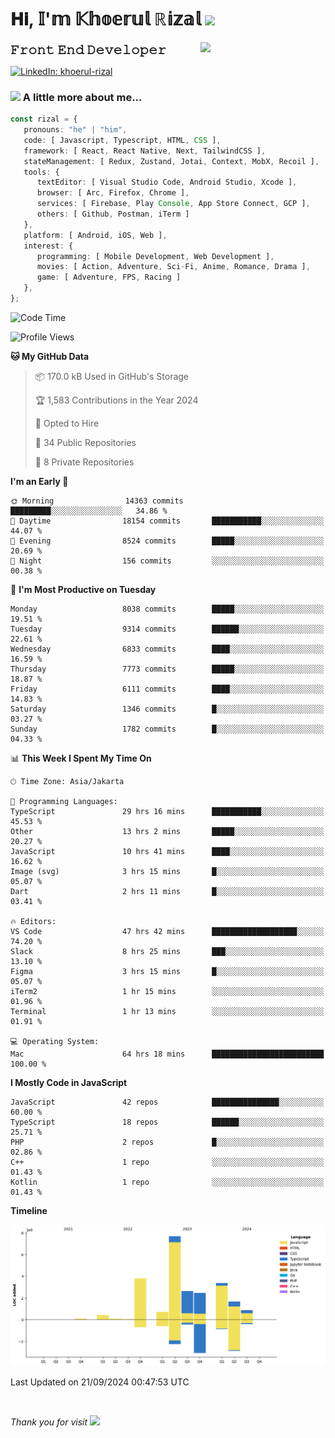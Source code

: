 <h1> 𝐇𝐢, 𝕀'𝕞 𝕂𝕙𝕠𝕖𝕣𝕦𝕝 ℝ𝕚𝕫𝕒𝕝 <img src="https://media.giphy.com/media/mGcNjsfWAjY5AEZNw6/giphy.gif" width="50"></h1>
<img align='right' src="https://media.giphy.com/media/v1.Y2lkPTc5MGI3NjExOWI2ajR2NGJubzBsZHFuaHMwajRrcDNsNXJwOG8yb3F0NjhkNXF4OSZlcD12MV9pbnRlcm5hbF9naWZfYnlfaWQmY3Q9cw/fkZukR450RQ1qnGaq9/giphy.gif" width="200">
<strong style="font-size:20px;">𝙵𝚛𝚘𝚗𝚝 𝙴𝚗𝚍 𝙳𝚎𝚟𝚎𝚕𝚘𝚙𝚎𝚛</strong>
</p></em>

[![LinkedIn: khoerul-rizal](https://img.shields.io/badge/khoerul--rizal-blue?style=flat-square&logo=Linkedin&logoColor=white&link=https://www.linkedin.com/in/khoerul-rizal/)](https://www.linkedin.com/in/khoerul-rizal/)

### <img src="https://media.giphy.com/media/VgCDAzcKvsR6OM0uWg/giphy.gif" width="50"> A little more about me...

```typescript
const rizal = {
   pronouns: "he" | "him",
   code: [ Javascript, Typescript, HTML, CSS ],
   framework: [ React, React Native, Next, TailwindCSS ],
   stateManagement: [ Redux, Zustand, Jotai, Context, MobX, Recoil ],
   tools: {
      textEditor: [ Visual Studio Code, Android Studio, Xcode ],
      browser: [ Arc, Firefox, Chrome ],
      services: [ Firebase, Play Console, App Store Connect, GCP ],
      others: [ Github, Postman, iTerm ]
   },
   platform: [ Android, iOS, Web ],
   interest: {
      programming: [ Mobile Development, Web Development ],
      movies: [ Action, Adventure, Sci-Fi, Anime, Romance, Drama ],
      game: [ Adventure, FPS, Racing ]
   },
};
```

<!--START_SECTION:waka-->
![Code Time](http://img.shields.io/badge/Code%20Time-1%2C121%20hrs%207%20mins-blue)

![Profile Views](http://img.shields.io/badge/Profile%20Views-0-blue)

**🐱 My GitHub Data** 

> 📦 170.0 kB Used in GitHub's Storage 
 > 
> 🏆 1,583 Contributions in the Year 2024
 > 
> 💼 Opted to Hire
 > 
> 📜 34 Public Repositories 
 > 
> 🔑 8 Private Repositories 
 > 
**I'm an Early 🐤** 

```text
🌞 Morning                14363 commits       █████████░░░░░░░░░░░░░░░░   34.86 % 
🌆 Daytime                18154 commits       ███████████░░░░░░░░░░░░░░   44.07 % 
🌃 Evening                8524 commits        █████░░░░░░░░░░░░░░░░░░░░   20.69 % 
🌙 Night                  156 commits         ░░░░░░░░░░░░░░░░░░░░░░░░░   00.38 % 
```
📅 **I'm Most Productive on Tuesday** 

```text
Monday                   8038 commits        █████░░░░░░░░░░░░░░░░░░░░   19.51 % 
Tuesday                  9314 commits        ██████░░░░░░░░░░░░░░░░░░░   22.61 % 
Wednesday                6833 commits        ████░░░░░░░░░░░░░░░░░░░░░   16.59 % 
Thursday                 7773 commits        █████░░░░░░░░░░░░░░░░░░░░   18.87 % 
Friday                   6111 commits        ████░░░░░░░░░░░░░░░░░░░░░   14.83 % 
Saturday                 1346 commits        █░░░░░░░░░░░░░░░░░░░░░░░░   03.27 % 
Sunday                   1782 commits        █░░░░░░░░░░░░░░░░░░░░░░░░   04.33 % 
```


📊 **This Week I Spent My Time On** 

```text
🕑︎ Time Zone: Asia/Jakarta

💬 Programming Languages: 
TypeScript               29 hrs 16 mins      ███████████░░░░░░░░░░░░░░   45.53 % 
Other                    13 hrs 2 mins       █████░░░░░░░░░░░░░░░░░░░░   20.27 % 
JavaScript               10 hrs 41 mins      ████░░░░░░░░░░░░░░░░░░░░░   16.62 % 
Image (svg)              3 hrs 15 mins       █░░░░░░░░░░░░░░░░░░░░░░░░   05.07 % 
Dart                     2 hrs 11 mins       █░░░░░░░░░░░░░░░░░░░░░░░░   03.41 % 

🔥 Editors: 
VS Code                  47 hrs 42 mins      ███████████████████░░░░░░   74.20 % 
Slack                    8 hrs 25 mins       ███░░░░░░░░░░░░░░░░░░░░░░   13.10 % 
Figma                    3 hrs 15 mins       █░░░░░░░░░░░░░░░░░░░░░░░░   05.07 % 
iTerm2                   1 hr 15 mins        ░░░░░░░░░░░░░░░░░░░░░░░░░   01.96 % 
Terminal                 1 hr 13 mins        ░░░░░░░░░░░░░░░░░░░░░░░░░   01.91 % 

💻 Operating System: 
Mac                      64 hrs 18 mins      █████████████████████████   100.00 % 
```

**I Mostly Code in JavaScript** 

```text
JavaScript               42 repos            ███████████████░░░░░░░░░░   60.00 % 
TypeScript               18 repos            ██████░░░░░░░░░░░░░░░░░░░   25.71 % 
PHP                      2 repos             █░░░░░░░░░░░░░░░░░░░░░░░░   02.86 % 
C++                      1 repo              ░░░░░░░░░░░░░░░░░░░░░░░░░   01.43 % 
Kotlin                   1 repo              ░░░░░░░░░░░░░░░░░░░░░░░░░   01.43 % 
```



**Timeline**

![Lines of Code chart](https://raw.githubusercontent.com/khoerulrizal/khoerulrizal/main/assets/bar_graph.png)


 Last Updated on 21/09/2024 00:47:53 UTC
<!--END_SECTION:waka-->
</details>
<br/>

<em>Thank you for visit</em> <img src="https://media.giphy.com/media/v1.Y2lkPTc5MGI3NjExcHdvNm1qZWtjaGw0ZjdwM3Z3NnY2dHlueTVuODBta2FiY20wM2YybSZlcD12MV9pbnRlcm5hbF9naWZfYnlfaWQmY3Q9cw/tV25tpdKqdFa9x81k2/giphy.gif" width="40">
